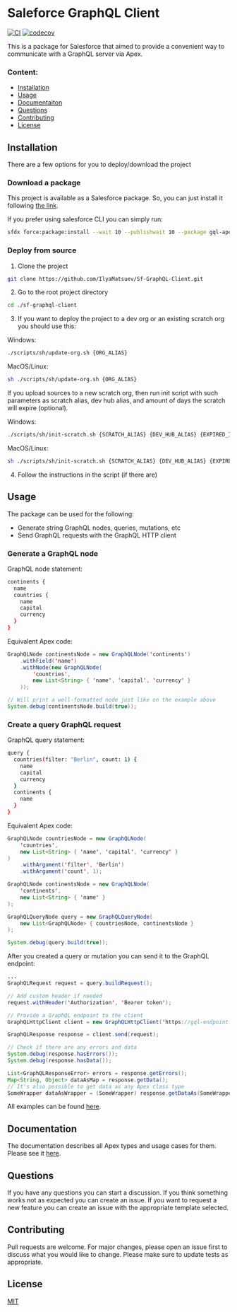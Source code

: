 # Saleforce GraphQL Client

[![CI](https://github.com/IlyaMatsuev/Sf-GraphQL-Client/actions/workflows/scratch-org-ci.yml/badge.svg?branch=dev)](https://github.com/IlyaMatsuev/Sf-GraphQL-Client/actions/workflows/scratch-org-ci.yml)
[![codecov](https://codecov.io/gh/IlyaMatsuev/Sf-GraphQL-Client/branch/main/graph/badge.svg?token=ZOSPAKZTGC)](https://codecov.io/gh/IlyaMatsuev/Sf-GraphQL-Client)

This is a package for Salesforce that aimed to provide a convenient way to communicate with a GraphQL server via Apex.

### Content:

-   [Installation](#installation)
-   [Usage](#usage)
-   [Documentaiton](#documentation)
-   [Questions](#questions)
-   [Contributing](#contributing)
-   [License](#license)

## Installation

There are a few options for you to deploy/download the project

### Download a package

This project is available as a Salesforce package. So, you can just install it following [the link](http://login.salesforce.com/packaging/installPackage.apexp?p0=04t5Y000001ELWxQAO).

If you prefer using salesforce CLI you can simply run:

```bash
sfdx force:package:install --wait 10 --publishwait 10 --package gql-apex-client@0.0.0-1 --noprompt -u {ORG_ALIAS}
```

### Deploy from source

1. Clone the project

```bash
git clone https://github.com/IlyaMatsuev/Sf-GraphQL-Client.git
```

2. Go to the root project directory

```bash
cd ./sf-graphql-client
```

3. If you want to deploy the project to a dev org or an existing scratch org you should use this:

Windows:

```bash
./scripts/sh/update-org.sh {ORG_ALIAS}
```

MacOS/Linux:

```bash
sh ./scripts/sh/update-org.sh {ORG_ALIAS}
```

If you upload sources to a new scratch org, then run init script with such parameters as scratch alias, dev hub alias, and amount of days the scratch will expire (optional).

Windows:

```bash
./scripts/sh/init-scratch.sh {SCRATCH_ALIAS} {DEV_HUB_ALIAS} {EXPIRED_IN_DAYS}
```

MacOS/Linux:

```bash
sh ./scripts/sh/init-scratch.sh {SCRATCH_ALIAS} {DEV_HUB_ALIAS} {EXPIRED_IN_DAYS}
```

4. Follow the instructions in the script (if there are)

## Usage

The package can be used for the following:

-   Generate string GraphQL nodes, queries, mutations, etc
-   Send GraphQL requests with the GraphQL HTTP client

### Generate a GraphQL node

GraphQL node statement:

```bash
continents {
  name
  countries {
    name
    capital
    currency
  }
}
```

Equivalent Apex code:

```java
GraphQLNode continentsNode = new GraphQLNode('continents')
    .withField('name')
    .withNode(new GraphQLNode(
        'countries',
        new List<String> { 'name', 'capital', 'currency' }
    ));

// Will print a well-formatted node just like on the example above
System.debug(continentsNode.build(true));
```

### Create a query GraphQL request

GraphQL query statement:

```bash
query {
  countries(filter: "Berlin", count: 1) {
    name
    capital
    currency
  }
  continents {
    name
  }
}
```

Equivalent Apex code:

```java
GraphQLNode countriesNode = new GraphQLNode(
    'countries',
    new List<String> { 'name', 'capital', 'currency' }
)
    .withArgument('filter', 'Berlin')
    .withArgument('count', 1);

GraphQLNode continentsNode = new GraphQLNode(
    'continents',
    new List<String> { 'name' }
);

GraphQLQueryNode query = new GraphQLQueryNode(
    new List<GraphQLNode> { countriesNode, continentsNode }
);

System.debug(query.build(true));
```

After you created a query or mutation you can send it to the GraphQL endpoint:

```java
...
GraphQLRequest request = query.buildRequest();

// Add custom header if needed
request.withHeader('Authorization', 'Bearer token');

// Provide a GraphQL endpoint to the client
GraphQLHttpClient client = new GraphQLHttpClient('https://gql-endpoint.com/graphql');

GraphQLResponse response = client.send(request);

// Check if there are any errors and data
System.debug(response.hasErrors());
System.debug(response.hasData());

List<GraphQLResponseError> errors = response.getErrors();
Map<String, Object> dataAsMap = response.getData();
// It's also possible to get data as any Apex class type
SomeWrapper dataAsWrapper = (SomeWrapper) response.getDataAs(SomeWrapper.class);
```

All examples can be found [here](https://github.com/IlyaMatsuev/Sf-GraphQL-Client/blob/main/docs/examples).

## Documentation

The documentation describes all Apex types and usage cases for them. Please see it [here](https://github.com/IlyaMatsuev/Sf-GraphQL-Client/blob/main/docs).

## Questions

If you have any questions you can start a discussion. If you think something works not as expected you can create an issue. If you want to request a new feature you can create an issue with the appropriate template selected.

## Contributing

Pull requests are welcome. For major changes, please open an issue first to discuss what you would like to change.
Please make sure to update tests as appropriate.

## License

[MIT](https://github.com/IlyaMatsuev/Sf-GraphQL-Client/blob/main/LICENSE)
